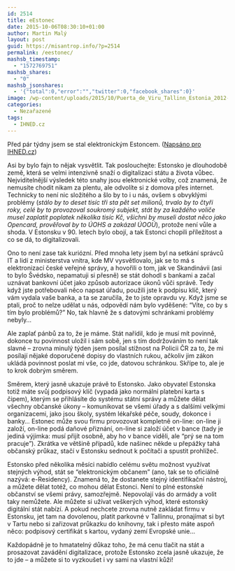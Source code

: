 ```yaml
---
id: 2514
title: eEstonec
date: 2015-10-06T08:30:10+01:00
author: Martin Malý
layout: post
guid: https://misantrop.info/?p=2514
permalink: /eestonec/
mashsb_timestamp:
  - "1572769751"
mashsb_shares:
  - "0"
mashsb_jsonshares:
  - '{"total":0,"error":"","twitter":0,"facebook_shares":0}'
image: /wp-content/uploads/2015/10/Puerta_de_Viru_Tallinn_Estonia_2012-08-05_DD_08.jpg
categories:
  - Nezařazené
tags:
  - IHNED.cz
---
```

Před pár týdny jsem se stal elektronickým Estoncem. ([Napsáno pro IHNED.cz](https://nazory.ihned.cz/komentare/c1-64568760-jak-jsem-se-stal-elektronickym-estoncem))

<!--more-->

Asi by bylo fajn to nějak vysvětlit. Tak poslouchejte: Estonsko je dlouhodobě země, která se velmi intenzivně snaží o digitalizaci státu a života vůbec. Nejviditelnější výsledek této snahy jsou elektronické volby, což znamená, že nemusíte chodit nikam za plentu, ale odvolíte si z domova přes internet. Technicky to není nic složitého a šlo by to i u nás, ovšem s obvyklými problémy (_stálo by to deset tisíc tři sta pět set milionů, trvalo by to čtyři roky, celé by to provozoval soukromý subjekt, stát by za každého voliče musel zaplatit poplatek několika tisíc Kč, všichni by museli dostat něco jako Opencard, prověřoval by to ÚOHS a zakázal ÚOOÚ_), protože není vůle a shoda. V Estonsku v 90. letech bylo obojí, a tak Estonci chopili příležitost a co se dá, to digitalizovali.

Ono to není zase tak kuriózní. Před mnoha lety jsem byl na setkání správců IT a lidí z ministerstva vnitra, kde MV vysvětlovalo, jak se to má s elektronizací české veřejné správy, a hovořili o tom, jak ve Skandinávii (asi to bylo Švédsko, nepamatuji si přesně) se stát dohodl s bankami a začal uznávat bankovní účet jako způsob autorizace úkonů vůči správě. Tedy když jste potřebovali něco napsat úřadu, použili jste k podpisu klíč, který vám vydala vaše banka, a ta se zaručila, že to jste opravdu vy. Když jsme se ptali, proč to nelze udělat u nás, odpovědí nám bylo vyděšené: “Víte, co by s tím bylo problémů?” No, tak hlavně že s datovými schránkami problémy nebyly…

Ale zaplať pánbů za to, že je máme. Stát nařídil, kdo je musí mít povinně, dokonce tu povinnost uložil i sám sobě, jen s tím dodržováním to není tak slavné &#8211; zrovna minulý týden jsem posílal stížnost na Policii ČR za to, že mi posílají nějaké doporučené dopisy do vlastních rukou, ačkoliv jim zákon ukládá povinnost poslat mi vše, co jde, datovou schránkou. Skřípe to, ale je to krok dobrým směrem.

Směrem, který jasně ukazuje právě to Estonsko. Jako obyvatel Estonska totiž máte svůj podpisový klíč (vypadá jako normální platební karta s čipem), kterým se přihlásíte do systému státní správy a můžete dělat všechny občanské úkony &#8211; komunikovat se všemi úřady a s dalšími velkými organizacemi, jako jsou školy, systém lékařské péče, soudy, dokonce i banky… Estonec může svou firmu provozovat kompletně on-line: on-line ji založí, on-line podá daňové přiznání, on-line si založí účet v bance (tady je jediná výjimka: musí přijít osobně, aby ho v bance viděli, ale “prý se na tom pracuje”). Zkrátka ve většině případů, kde našinec někde u přepážky tahá občanský průkaz, stačí v Estonsku sednout k počítači a spustit prohlížeč.

Estonsko před několika měsíci nabídlo celému světu možnost využívat stejných výhod, stát se “elektronickým občanem” (ano, tak se to oficiálně nazývá: e-Residency). Znamená to, že dostanete stejný identifikační nástroj, a můžete dělat totéž, co mohou dělat Estonci. Není to plné estonské občanství se všemi právy, samozřejmě. Nepovolají vás do armády a volit taky nemůžete. Ale můžete si užívat veškerých výhod, které estonský digitální stát nabízí. A pokud nechcete zrovna nutně zakládat firmu v Estonsku, jet tam na dovolenou, platit parkovné v Tallinnu, pronajímat si byt v Tartu nebo si zařizovat průkazku do knihovny, tak i přesto máte aspoň něco: podpisový certifikát s kartou, vydaný zemí Evropské unie…

Každopádně je to hmatatelný důkaz toho, že má cenu tlačit na stát a prosazovat zavádění digitalizace, protože Estonsko zcela jasně ukazuje, že to jde &#8211; a můžete si to vyzkoušet i vy sami na vlastní kůži!